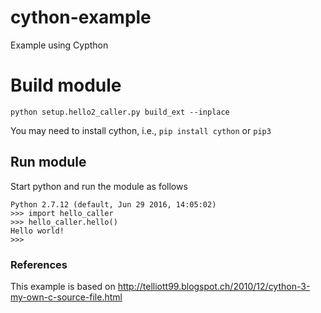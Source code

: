 # cython-example

Example using Cypthon


# Build module

```
python setup.hello2_caller.py build_ext --inplace
```

You may need to install cython, i.e., `pip install cython` or `pip3`

## Run module

Start python and run the module as follows

```
Python 2.7.12 (default, Jun 29 2016, 14:05:02) 
>>> import hello_caller
>>> hello_caller.hello()
Hello world!
>>> 
```


### References

This example is based on http://telliott99.blogspot.ch/2010/12/cython-3-my-own-c-source-file.html
